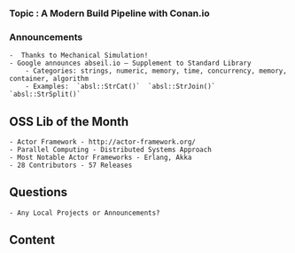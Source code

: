 ### Topic : A Modern Build Pipeline with Conan.io

### Announcements 

    -  Thanks to Mechanical Simulation!
    - Google announces abseil.io – Supplement to Standard Library
        - Categories: strings, numeric, memory, time, concurrency, memory, container, algorithm
        - Examples:  `absl::StrCat()`  `absl::StrJoin()`  `absl::StrSplit()`

## OSS Lib of the Month
	- Actor Framework - http://actor-framework.org/
	- Parallel Computing - Distributed Systems Approach
	- Most Notable Actor Frameworks - Erlang, Akka
	- 28 Contributors - 57 Releases

## Questions
	- Any Local Projects or Announcements?
	
## Content






